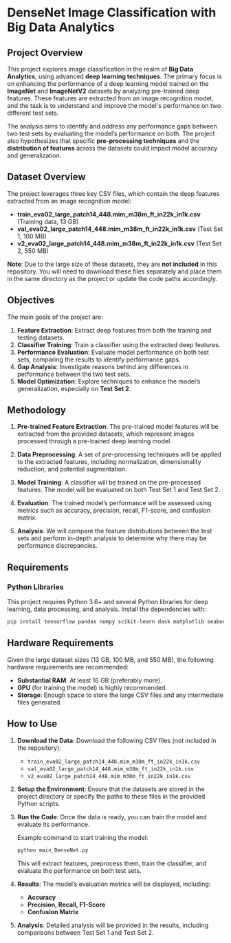 # DenseNet Image Classification with Big Data Analytics

## Project Overview

This project explores image classification in the realm of **Big Data Analytics**, using advanced **deep learning techniques**. The primary focus is on enhancing the performance of a deep learning model trained on the **ImageNet** and **ImageNetV2** datasets by analyzing pre-trained deep features. These features are extracted from an image recognition model, and the task is to understand and improve the model's performance on two different test sets.

The analysis aims to identify and address any performance gaps between two test sets by evaluating the model’s performance on both. The project also hypothesizes that specific **pre-processing techniques** and the **distribution of features** across the datasets could impact model accuracy and generalization.

## Dataset Overview
The project leverages three key CSV files, which contain the deep features extracted from an image recognition model:

- **train_eva02_large_patch14_448.mim_m38m_ft_in22k_in1k.csv** (Training data, 13 GB)
- **val_eva02_large_patch14_448.mim_m38m_ft_in22k_in1k.csv** (Test Set 1, 100 MB)
- **v2_eva02_large_patch14_448.mim_m38m_ft_in22k_in1k.csv** (Test Set 2, 550 MB)

**Note**: Due to the large size of these datasets, they are **not included** in this repository. You will need to download these files separately and place them in the same directory as the project or update the code paths accordingly.

## Objectives

The main goals of the project are:

1. **Feature Extraction**: Extract deep features from both the training and testing datasets.
2. **Classifier Training**: Train a classifier using the extracted deep features.
3. **Performance Evaluation**: Evaluate model performance on both test sets, comparing the results to identify performance gaps.
4. **Gap Analysis**: Investigate reasons behind any differences in performance between the two test sets.
5. **Model Optimization**: Explore techniques to enhance the model’s generalization, especially on **Test Set 2**.

## Methodology

1. **Pre-trained Feature Extraction**: The pre-trained model features will be extracted from the provided datasets, which represent images processed through a pre-trained deep learning model.
   
2. **Data Preprocessing**: A set of pre-processing techniques will be applied to the extracted features, including normalization, dimensionality reduction, and potential augmentation.

3. **Model Training**: A classifier will be trained on the pre-processed features. The model will be evaluated on both Test Set 1 and Test Set 2.

4. **Evaluation**: The trained model’s performance will be assessed using metrics such as accuracy, precision, recall, F1-score, and confusion matrix.

5. **Analysis**: We will compare the feature distributions between the test sets and perform in-depth analysis to determine why there may be performance discrepancies.

## Requirements

### Python Libraries

This project requires Python 3.6+ and several Python libraries for deep learning, data processing, and analysis. Install the dependencies with:

```bash
pip install tensorflow pandas numpy scikit-learn dask matplotlib seaborn
```

## Hardware Requirements
Given the large dataset sizes (13 GB, 100 MB, and 550 MB), the following hardware requirements are recommended:
- **Substantial RAM**: At least 16 GB (preferably more).
- **GPU** (for training the model) is highly recommended.
- **Storage**: Enough space to store the large CSV files and any intermediate files generated.

## How to Use
1. **Download the Data**: Download the following CSV files (not included in the repository):
    - `train_eva02_large_patch14_448.mim_m38m_ft_in22k_in1k.csv`
    - `val_eva02_large_patch14_448.mim_m38m_ft_in22k_in1k.csv`
    - `v2_eva02_large_patch14_448.mim_m38m_ft_in22k_in1k.csv`

2. **Setup the Environment**: Ensure that the datasets are stored in the project directory or specify the paths to these files in the provided Python scripts.

3. **Run the Code**: Once the data is ready, you can train the model and evaluate its performance.

    Example command to start training the model:

    ```bash
    python main_DenseNet.py
    ```

    This will extract features, preprocess them, train the classifier, and evaluate the performance on both test sets.

4. **Results**: The model’s evaluation metrics will be displayed, including:
    - **Accuracy**
    - **Precision, Recall, F1-Score**
    - **Confusion Matrix**

5. **Analysis**: Detailed analysis will be provided in the results, including comparisons between Test Set 1 and Test Set 2.



